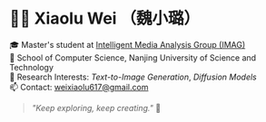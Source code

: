 
# 👩‍💻 Xiaolu Wei （魏小璐）

🎓 Master's student at [Intelligent Media Analysis Group (IMAG)](https://imag-njust.net/)  
🏫 School of Computer Science, Nanjing University of Science and Technology  
🔬 Research Interests: *Text-to-Image Generation*, *Diffusion Models*  
📫 Contact: weixiaolu617@gmail.com  


> *"Keep exploring, keep creating."* 🌟
